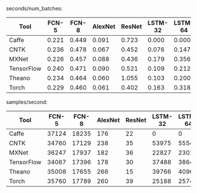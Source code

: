 seconds/num_batches:

| Tool | FCN-5 | FCN-8 | AlexNet | ResNet | LSTM-32 | LSTM-64 |
|------|-------|-------|---------|--------|---------|---------|
|Caffe| 0.221 | 0.449 | 0.091 | 0.723 | 0.000 | 0.000 |
|CNTK| 0.236 | 0.478 | 0.067 | 0.452 | 0.076 | 0.147 |
|MXNet| 0.226 | 0.457 | 0.088 | 0.436 | 0.179 | 0.356 |
|TensorFlow| 0.240 | 0.471 | 0.090 | 0.521 | 0.109 | 0.212 |
|Theano| 0.234 | 0.464 | 0.060 | 1.055 | 0.103 | 0.200 |
|Torch| 0.229 | 0.460 | 0.061 | 0.402 | 0.163 | 0.318 |


samples/second:

| Tool | FCN-5 | FCN-8 | AlexNet | ResNet | LSTM-32 | LSTM-64 |
|------|-------|-------|---------|--------|---------|---------|
|Caffe| 37124 | 18235 | 176 | 22 | 0 | 0 |
|CNTK| 34760 | 17129 | 238 | 35 | 53975 | 55540 |
|MXNet| 36247 | 17937 | 182 | 36 | 22827 | 23019 |
|TensorFlow| 34067 | 17396 | 178 | 30 | 37488 | 38641 |
|Theano| 35008 | 17655 | 266 | 15 | 39766 | 40960 |
|Torch| 35760 | 17789 | 260 | 39 | 25188 | 25744 |

